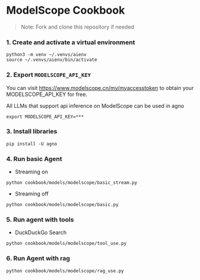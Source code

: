 # ModelScope Cookbook

> Note: Fork and clone this repository if needed

### 1. Create and activate a virtual environment

```shell
python3 -m venv ~/.venvs/aienv
source ~/.venvs/aienv/bin/activate
```

### 2. Export `MODELSCOPE_API_KEY`

You can visit https://www.modelscope.cn/my/myaccesstoken to obtain your MODELSCOPE_API_KEY for free.

All LLMs that support api inference on ModelScope can be used in agno

```shell
export MODELSCOPE_API_KEY=***
```

### 3. Install libraries

```shell
pip install -U agno
```

### 4. Run basic Agent

- Streaming on

```shell
python cookbook/models/modelscope/basic_stream.py
```

- Streaming off

```shell
python cookbook/models/modelscope/basic.py
```

### 5. Run agent with tools

- DuckDuckGo Search

```shell
python cookbook/models/modelscope/tool_use.py
```

### 6. Run Agent with rag

```shell
python cookbook/models/modelscope/rag_use.py
```